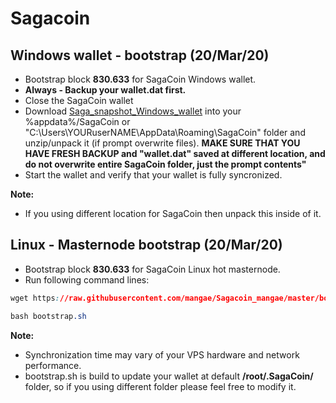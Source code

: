 # Sagacoin
## Windows wallet - bootstrap (20/Mar/20)
- Bootstrap block **830.633** for SagaCoin Windows wallet.
- **Always - Backup your wallet.dat first.**
- Close the SagaCoin wallet
- Download [Saga_snapshot_Windows_wallet](https://www.dropbox.com/s/8627phpugkchtd6/bootstrap.zip) into your %appdata%/SagaCoin or "C:\Users\YOURuserNAME\AppData\Roaming\SagaCoin" folder and unzip/unpack it (if prompt overwrite files). **MAKE SURE THAT YOU HAVE FRESH BACKUP and "wallet.dat" saved at different location, and do not overwrite entire SagaCoin folder, just the prompt contents"** 
- Start the wallet and verify that your wallet is fully syncronized.

**Note:**
- If you using different location for SagaCoin then unpack this inside of it.

## Linux - Masternode bootstrap (20/Mar/20)
- Bootstrap block **830.633** for SagaCoin Linux hot masternode.
- Run following command lines:
```css
wget https://raw.githubusercontent.com/mangae/Sagacoin_mangae/master/bootstrap.sh
```
```css
bash bootstrap.sh
```
**Note:**
- Synchronization time may vary of your VPS hardware and network performance.
- bootstrap.sh is build to update your wallet at default **/root/.SagaCoin/** folder, so if you using different folder please feel free to modify it.
